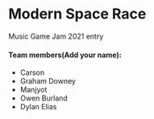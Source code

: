 # Modern Space Race

Music Game Jam 2021 entry

#### Team members(Add your name):
- Carson
- Graham Downey
- Manjyot
- Owen Burland
- Dylan Elias